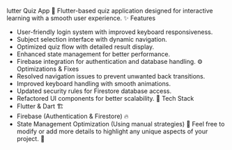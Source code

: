 lutter Quiz App
📱 Flutter-based quiz application designed for interactive learning with a smooth user experience.
✨ Features
- User-friendly login system with improved keyboard responsiveness.
- Subject selection interface with dynamic navigation.
- Optimized quiz flow with detailed result display.
- Enhanced state management for better performance.
- Firebase integration for authentication and database handling.
⚙️ Optimizations & Fixes
- Resolved navigation issues to prevent unwanted back transitions.
- Improved keyboard handling with smooth animations.
- Updated security rules for Firestore database access.
- Refactored UI components for better scalability.
🔧 Tech Stack
- Flutter & Dart 🏗️
- Firebase (Authentication & Firestore) 🔥
- State Management Optimization (Using manual strategies) 🎯
Feel free to modify or add more details to highlight any unique aspects of your project. 🚀

